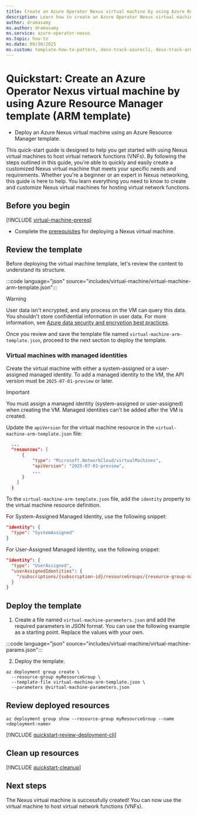 ```yaml
---
title: Create an Azure Operator Nexus virtual machine by using Azure Resource Manager template (ARM template)
description: Learn how to create an Azure Operator Nexus virtual machine (VM) for virtual network function (VNF) workloads by using Azure Resource Manager template (ARM template).
author: dramasamy
ms.author: dramasamy
ms.service: azure-operator-nexus
ms.topic: how-to
ms.date: 09/30/2025
ms.custom: template-how-to-pattern, devx-track-azurecli, devx-track-arm-template
---
```


# Quickstart: Create an Azure Operator Nexus virtual machine by using Azure Resource Manager template (ARM template)

* Deploy an Azure Nexus virtual machine using an Azure Resource Manager template.

This quick-start guide is designed to help you get started with using Nexus virtual machines to host virtual network functions (VNFs).
By following the steps outlined in this guide, you're able to quickly and easily create a customized Nexus virtual machine that meets your specific needs and requirements.
Whether you're a beginner or an expert in Nexus networking, this guide is here to help.
You learn everything you need to know to create and customize Nexus virtual machines for hosting virtual network functions.

## Before you begin

[!INCLUDE [virtual-machine-prereq](./includes/virtual-machine/quickstart-prereq.md)]
* Complete the [prerequisites](./quickstarts-tenant-workload-prerequisites.md) for deploying a Nexus virtual machine.

## Review the template

Before deploying the virtual machine template, let's review the content to understand its structure.

:::code language="json" source="includes/virtual-machine/virtual-machine-arm-template.json":::

> [!WARNING]
> User data isn't encrypted, and any process on the VM can query this data.
> You shouldn't store confidential information in user data.
> For more information, see [Azure data security and encryption best practices](/azure/security/fundamentals/data-encryption-best-practices).

Once you review and save the template file named ```virtual-machine-arm-template.json```, proceed to the next section to deploy the template.

### Virtual machines with managed identities

Create the virtual machine with either a system-assigned or a user-assigned managed identity.
To add a managed identity to the VM, the API version must be `2025-07-01-preview` or later.

> [!IMPORTANT]
> You must assign a managed identity (system-assigned or user-assigned) when creating the VM.
> Managed identities can't be added after the VM is created.

Update the `apiVersion` for the virtual machine resource in the `virtual-machine-arm-template.json` file:

```json
  ...
  "resources": [
      {
          "type": "Microsoft.NetworkCloud/virtualMachines",
          "apiVersion": "2025-07-01-preview",
          ...
      }
    ]
  }
```

To the `virtual-machine-arm-template.json` file, add the `identity` property to the virtual machine resource definition.

For System-Assigned Managed Identity, use the following snippet:

```json
"identity": {
  "type": "SystemAssigned"
}
```

For User-Assigned Managed Identity, use the following snippet:

```json
"identity": {
  "type": "UserAssigned",
  "userAssignedIdentities": {
    "/subscriptions/{subscription-id}/resourceGroups/{resource-group-name}/providers/Microsoft.ManagedIdentity/userAssignedIdentities/{identity-name}": {}
  }
}
```

## Deploy the template

1. Create a file named ```virtual-machine-parameters.json``` and add the required parameters in JSON format.
   You can use the following example as a starting point. Replace the values with your own.

:::code language="json" source="includes/virtual-machine/virtual-machine-params.json":::

2. Deploy the template.

```azurecli-interactive
az deployment group create \
  --resource-group myResourceGroup \
  --template-file virtual-machine-arm-template.json \
  --parameters @virtual-machine-parameters.json
```

## Review deployed resources

```azurecli-interactive
az deployment group show --resource-group myResourceGroup --name <deployment-name>
```

[!INCLUDE [quickstart-review-deployment-cli](./includes/virtual-machine/quickstart-review-deployment-cli.md)]

## Clean up resources

[!INCLUDE [quickstart-cleanup](./includes/virtual-machine/quickstart-cleanup-cli.md)]

## Next steps

The Nexus virtual machine is successfully created! You can now use the virtual machine to host virtual network functions (VNFs).